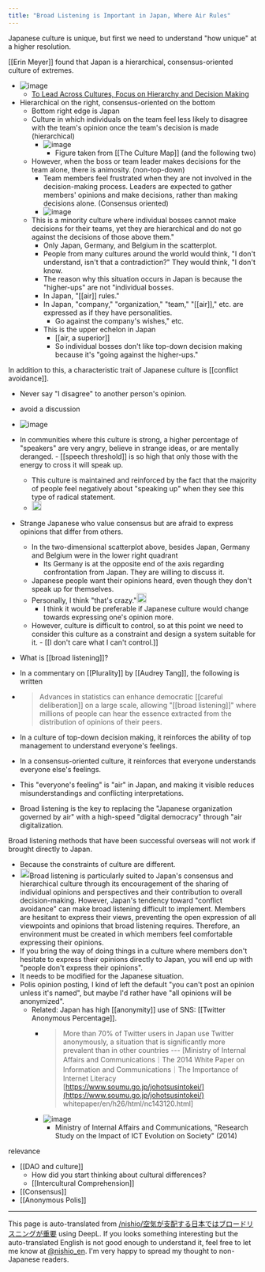 ```yaml
---
title: "Broad Listening is Important in Japan, Where Air Rules"
---
```


Japanese culture is unique, but first we need to understand "how unique" at a higher resolution.

[[Erin Meyer]] found that Japan is a hierarchical, consensus-oriented culture of extremes.
- ![image](https://gyazo.com/d04ca9be867c45bfa8029d1001d8c6a2/thumb/1000)
    - [To Lead Across Cultures, Focus on Hierarchy and Decision Making](https://hbr.org/2017/07/being-the-boss-in-brussels-boston-and-beijing)
- Hierarchical on the right, consensus-oriented on the bottom
    - Bottom right edge is Japan
    - Culture in which individuals on the team feel less likely to disagree with the team's opinion once the team's decision is made (hierarchical)
        - ![image](https://gyazo.com/618ecdca200efea9d4d81eb77979f753/thumb/1000)
            - Figure taken from [[The Culture Map]] (and the following two)
    - However, when the boss or team leader makes decisions for the team alone, there is animosity. (non-top-down)
        - Team members feel frustrated when they are not involved in the decision-making process. Leaders are expected to gather members' opinions and make decisions, rather than making decisions alone. (Consensus oriented)
        - ![image](https://gyazo.com/c1df67182a3555ff4ebe6cf531dc218a/thumb/1000)
    - This is a minority culture where individual bosses cannot make decisions for their teams, yet they are hierarchical and do not go against the decisions of those above them."
        - Only Japan, Germany, and Belgium in the scatterplot.
        - People from many cultures around the world would think, "I don't understand, isn't that a contradiction?" They would think, "I don't know.
        - The reason why this situation occurs in Japan is because the "higher-ups" are not "individual bosses.
        - In Japan, "[[air]] rules."
        - In Japan, "company," "organization," "team," "[[air]]," etc. are expressed as if they have personalities.
            - Go against the company's wishes," etc.
        - This is the upper echelon in Japan
            - [[air, a superior]]
            - So individual bosses don't like top-down decision making because it's "going against the higher-ups."


In addition to this, a characteristic trait of Japanese culture is [[conflict avoidance]].
- Never say "I disagree" to another person's opinion.
- avoid a discussion
- ![image](https://gyazo.com/3e189413cc0691d62b46ff0a6933770a/thumb/1000)
- In communities where this culture is strong, a higher percentage of "speakers" are very angry, believe in strange ideas, or are mentally deranged.
        - [[speech threshold]] is so high that only those with the energy to cross it will speak up.
    - This culture is maintained and reinforced by the fact that the majority of people feel negatively about "speaking up" when they see this type of radical statement.
    - <img src='https://scrapbox.io/api/pages/nishio-en/政治的対立/icon' alt='政治的対立.icon' height="19.5"/>
- Strange Japanese who value consensus but are afraid to express opinions that differ from others.
    - In the two-dimensional scatterplot above, besides Japan, Germany and Belgium were in the lower right quadrant
        - Its Germany is at the opposite end of the axis regarding confrontation from Japan. They are willing to discuss it.
    - Japanese people want their opinions heard, even though they don't speak up for themselves.
    - Personally, I think "that's crazy."<img src='https://scrapbox.io/api/pages/nishio-en/nishio/icon' alt='nishio.icon' height="19.5"/>
        - I think it would be preferable if Japanese culture would change towards expressing one's opinion more.
    - However, culture is difficult to control, so at this point we need to consider this culture as a constraint and design a system suitable for it.
            - [[I don't care what I can't control.]]

- What is [[broad listening]]?
- In a commentary on [[Plurality]] by [[Audrey Tang]], the following is written
- > Advances in statistics can enhance democratic [[careful deliberation]] on a large scale, allowing "[[broad listening]]" where millions of people can hear the essence extracted from the distribution of opinions of their peers.
- In a culture of top-down decision making, it reinforces the ability of top management to understand everyone's feelings.
- In a consensus-oriented culture, it reinforces that everyone understands everyone else's feelings.
- This "everyone's feeling" is "air" in Japan, and making it visible reduces misunderstandings and conflicting interpretations.
- Broad listening is the key to replacing the "Japanese organization governed by air" with a high-speed "digital democracy" through "air digitalization.

Broad listening methods that have been successful overseas will not work if brought directly to Japan.
- Because the constraints of culture are different.
- <img src='https://scrapbox.io/api/pages/nishio-en/gpt-4/icon' alt='gpt-4.icon' height="19.5"/>Broad listening is particularly suited to Japan's consensus and hierarchical culture through its encouragement of the sharing of individual opinions and perspectives and their contribution to overall decision-making. However, Japan's tendency toward "conflict avoidance" can make broad listening difficult to implement. Members are hesitant to express their views, preventing the open expression of all viewpoints and opinions that broad listening requires. Therefore, an environment must be created in which members feel comfortable expressing their opinions.
- If you bring the way of doing things in a culture where members don't hesitate to express their opinions directly to Japan, you will end up with "people don't express their opinions".
- It needs to be modified for the Japanese situation.
- Polis opinion posting, I kind of left the default "you can't post an opinion unless it's named", but maybe I'd rather have "all opinions will be anonymized".
    - Related: Japan has high [[anonymity]] use of SNS: [[Twitter Anonymous Percentage]].
        - > More than 70% of Twitter users in Japan use Twitter anonymously, a situation that is significantly more prevalent than in other countries --- [Ministry of Internal Affairs and Communications｜The 2014 White Paper on Information and Communications｜The Importance of Internet Literacy [https://www.soumu.go.jp/johotsusintokei/](https://www.soumu.go.jp/johotsusintokei/) whitepaper/en/h26/html/nc143120.html]
        - ![image](https://gyazo.com/c0e6ced7034c7e4163267bd3490c10a1/thumb/1000)
            - Ministry of Internal Affairs and Communications, "Research Study on the Impact of ICT Evolution on Society" (2014)


relevance
- [[DAO and culture]]
    - How did you start thinking about cultural differences?
    - [[Intercultural Comprehension]]
- [[Consensus]]
- [[Anonymous Polis]]

---
This page is auto-translated from [/nishio/空気が支配する日本ではブロードリスニングが重要](https://scrapbox.io/nishio/空気が支配する日本ではブロードリスニングが重要) using DeepL. If you looks something interesting but the auto-translated English is not good enough to understand it, feel free to let me know at [@nishio_en](https://twitter.com/nishio_en). I'm very happy to spread my thought to non-Japanese readers.